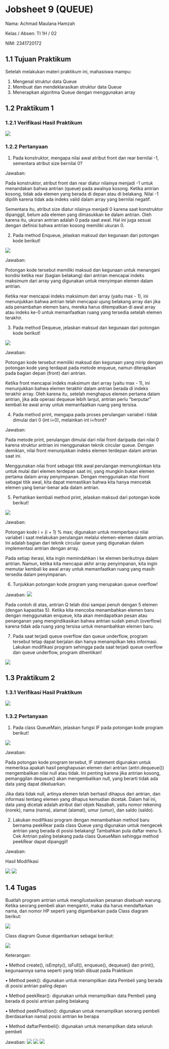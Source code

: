 # Jobsheet 9 (QUEUE)
Nama: Achmad Maulana Hamzah

Kelas / Absen: TI 1H / 02

NIM: 2341720172
## 1.1 Tujuan Praktikum
Setelah melakukan materi praktikum ini, mahasiswa mampu:
1. Mengenal struktur data Queue
2. Membuat dan mendeklarasikan struktur data Queue
3. Menerapkan algoritma Queue dengan menggunakan array

## 1.2 Praktikum 1
### 1.2.1 Verifikasi Hasil Praktikum
<img src = "VerifikasiPraktikum101.png">

### 1.2.2 Pertanyaan
1. Pada konstruktor, mengapa nilai awal atribut front dan rear bernilai -1, sementara atribut size
bernilai 0?

Jawaban:

Pada konstruktor, atribut front dan rear diatur nilainya menjadi -1 untuk menandakan bahwa antrian (queue) pada awalnya kosong. Ketika antrian kosong, tidak ada elemen yang berada di depan atau di belakang. Nilai -1 dipilih karena tidak ada indeks valid dalam array yang bernilai negatif.

Sementara itu, atribut size diatur nilainya menjadi 0 karena saat konstruktor dipanggil, belum ada elemen yang dimasukkan ke dalam antrian. Oleh karena itu, ukuran antrian adalah 0 pada saat awal. Hal ini juga sesuai dengan definisi bahwa antrian kosong memiliki ukuran 0.

2. Pada method Enqueue, jelaskan maksud dan kegunaan dari potongan kode berikut!
<img src = "Soal101.png">

Jawaban:

Potongan kode tersebut memiliki maksud dan kegunaan untuk menangani kondisi ketika rear (bagian belakang) dari antrian mencapai indeks maksimum dari array yang digunakan untuk menyimpan elemen dalam antrian.

Ketika rear mencapai indeks maksimum dari array (yaitu max - 1), ini menunjukkan bahwa antrian telah mencapai ujung belakang array dan jika ada penambahan elemen baru, mereka harus ditempatkan di awal array atau indeks ke-0 untuk memanfaatkan ruang yang tersedia setelah elemen terakhir.


3. Pada method Dequeue, jelaskan maksud dan kegunaan dari potongan kode berikut!
<img src = "Soal102.png">

Jawaban:

Potongan kode tersebut memiliki maksud dan kegunaan yang mirip dengan potongan kode yang terdapat pada metode enqueue, namun diterapkan pada bagian depan (front) dari antrian.

Ketika front mencapai indeks maksimum dari array (yaitu max - 1), ini menunjukkan bahwa elemen terakhir dalam antrian berada di indeks terakhir array. Oleh karena itu, setelah menghapus elemen pertama dalam antrian, jika ada operasi dequeue lebih lanjut, antrian perlu "berputar" kembali ke awal array untuk memanfaatkan ruang yang tersisa.

4. Pada method print, mengapa pada proses perulangan variabel i tidak dimulai dari 0 (int i=0),
melainkan int i=front?

Jawaban:

Pada metode print, perulangan dimulai dari nilai front daripada dari nilai 0 karena struktur antrian ini menggunakan teknik circular queue. Dengan demikian, nilai front menunjukkan indeks elemen terdepan dalam antrian saat ini.

Menggunakan nilai front sebagai titik awal perulangan memungkinkan kita untuk mulai dari elemen terdepan saat ini, yang mungkin bukan elemen pertama dalam array penyimpanan. Dengan menggunakan nilai front sebagai titik awal, kita dapat memastikan bahwa kita hanya mencetak elemen yang benar-benar ada dalam antrian.

5. Perhatikan kembali method print, jelaskan maksud dari potongan kode berikut!
<img src = "Soal103.png">

Jawaban:

Potongan kode i = (i + 1) % max; digunakan untuk memperbarui nilai variabel i saat melakukan perulangan melalui elemen-elemen dalam antrian. Ini adalah bagian dari teknik circular queue yang digunakan dalam implementasi antrian dengan array.

Pada setiap iterasi, kita ingin memindahkan i ke elemen berikutnya dalam antrian. Namun, ketika kita mencapai akhir array penyimpanan, kita ingin memutar kembali ke awal array untuk memanfaatkan ruang yang masih tersedia dalam penyimpanan.

6. Tunjukkan potongan kode program yang merupakan queue overflow!

Jawaban:
<img src = "Jawaban101.png">

Pada contoh di atas, antrian Q telah diisi sampai penuh dengan 5 elemen (dengan kapasitas 5). Ketika kita mencoba menambahkan elemen baru dengan menggunakan enqueue, kita akan mendapatkan pesan atau penanganan yang mengindikasikan bahwa antrian sudah penuh (overflow) karena tidak ada ruang yang tersisa untuk menambahkan elemen baru.

7. Pada saat terjadi queue overflow dan queue underflow, program tersebut tetap dapat berjalan
dan hanya menampilkan teks informasi. Lakukan modifikasi program sehingga pada saat terjadi
queue overflow dan queue underflow, program dihentikan!

<img src = "Jawaban102.png">

## 1.3 Praktikum 2
### 1.3.1 Verifikasi Hasil Praktikum
<img src = "VerifikasiPraktikum102.png">

### 1.3.2 Pertanyaan
1. Pada class QueueMain, jelaskan fungsi IF pada potongan kode program berikut!
<img src = "Soal201.png">

Jawaban:

Pada potongan kode program tersebut, IF statement digunakan untuk memeriksa apakah hasil penghapusan elemen dari antrian (antri.dequeue()) mengembalikan nilai null atau tidak. Ini penting karena jika antrian kosong, pemanggilan dequeue() akan mengembalikan null, yang berarti tidak ada data yang dapat dikeluarkan.

Jika data tidak null, artinya elemen telah berhasil dihapus dari antrian, dan informasi tentang elemen yang dihapus kemudian dicetak. Dalam hal ini, data yang dicetak adalah atribut dari objek Nasabah, yaitu nomor rekening (norek), nama (nama), alamat (alamat), umur (umur), dan saldo (saldo).

2. Lakukan modifikasi program dengan menambahkan method baru bernama peekRear pada class
Queue yang digunakan untuk mengecek antrian yang berada di posisi belakang! Tambahkan pula
daftar menu 5. Cek Antrian paling belakang pada class QueueMain sehingga method peekRear
dapat dipanggil!

Jawaban:

Hasil Modifikasi

<img src = "Jawaban201.png">
<img src = "Jawaban202.png">

## 1.4 Tugas
Buatlah program antrian untuk mengilustasikan pesanan disebuah warung. Ketika seorang
pembeli akan mengantri, maka dia harus mendaftarkan nama, dan nomor HP seperti yang
digambarkan pada Class diagram berikut:

<img src = "Tugas101.png">

Class diagram Queue digambarkan sebagai berikut:

<img src = "Tugas102.png">

Keterangan:

• Method create(), isEmpty(), isFull(), enqueue(), dequeue() dan print(), kegunaannya sama seperti
yang telah dibuat pada Praktikum

• Method peek(): digunakan untuk menampilkan data Pembeli yang berada di posisi antrian paling
depan

• Method peekRear(): digunakan untuk menampilkan data Pembeli yang berada di posisi antrian
paling belakang

• Method peekPosition(): digunakan untuk menampilkan seorang pembeli (berdasarkan nama)
posisi antrian ke berapa

• Method daftarPembeli(): digunakan untuk menampilkan data seluruh pembeli

Jawaban:
<img src = "JawabanTugas101.png">
<img src = "JawabanTugas102.png">
<img src = "JawabanTugas103.png">